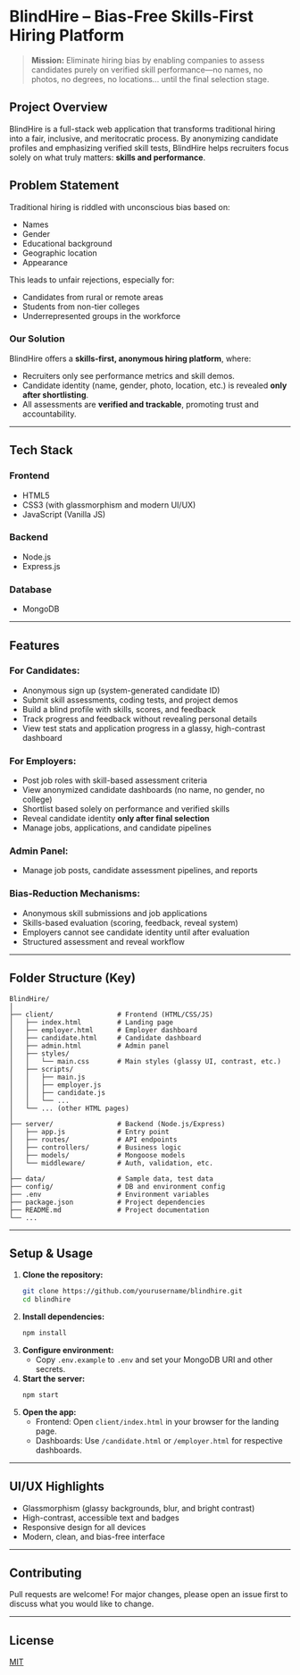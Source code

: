 # BlindHire – Bias-Free Skills-First Hiring Platform

> **Mission:** Eliminate hiring bias by enabling companies to assess candidates purely on verified skill performance—no names, no photos, no degrees, no locations… until the final selection stage.

## Project Overview

BlindHire is a full-stack web application that transforms traditional hiring into a fair, inclusive, and meritocratic process. By anonymizing candidate profiles and emphasizing verified skill tests, BlindHire helps recruiters focus solely on what truly matters: **skills and performance**.

## Problem Statement

Traditional hiring is riddled with unconscious bias based on:
- Names
- Gender
- Educational background
- Geographic location
- Appearance

This leads to unfair rejections, especially for:
- Candidates from rural or remote areas
- Students from non-tier colleges
- Underrepresented groups in the workforce

### Our Solution

BlindHire offers a **skills-first, anonymous hiring platform**, where:
- Recruiters only see performance metrics and skill demos.
- Candidate identity (name, gender, photo, location, etc.) is revealed **only after shortlisting**.
- All assessments are **verified and trackable**, promoting trust and accountability.

---

## Tech Stack

### Frontend
- HTML5
- CSS3 (with glassmorphism and modern UI/UX)
- JavaScript (Vanilla JS)

### Backend
- Node.js
- Express.js

### Database
- MongoDB

---

## Features

### For Candidates:
- Anonymous sign up (system-generated candidate ID)
- Submit skill assessments, coding tests, and project demos
- Build a blind profile with skills, scores, and feedback
- Track progress and feedback without revealing personal details
- View test stats and application progress in a glassy, high-contrast dashboard

### For Employers:
- Post job roles with skill-based assessment criteria
- View anonymized candidate dashboards (no name, no gender, no college)
- Shortlist based solely on performance and verified skills
- Reveal candidate identity **only after final selection**
- Manage jobs, applications, and candidate pipelines

### Admin Panel:
- Manage job posts, candidate assessment pipelines, and reports

### Bias-Reduction Mechanisms:
- Anonymous skill submissions and job applications
- Skills-based evaluation (scoring, feedback, reveal system)
- Employers cannot see candidate identity until after evaluation
- Structured assessment and reveal workflow

---

## Folder Structure (Key)

```
BlindHire/
│
├── client/                # Frontend (HTML/CSS/JS)
│   ├── index.html         # Landing page
│   ├── employer.html      # Employer dashboard
│   ├── candidate.html     # Candidate dashboard
│   ├── admin.html         # Admin panel
│   ├── styles/
│   │   └── main.css       # Main styles (glassy UI, contrast, etc.)
│   ├── scripts/
│   │   ├── main.js
│   │   ├── employer.js
│   │   ├── candidate.js
│   │   └── ...
│   └── ... (other HTML pages)
│
├── server/                # Backend (Node.js/Express)
│   ├── app.js             # Entry point
│   ├── routes/            # API endpoints
│   ├── controllers/       # Business logic
│   ├── models/            # Mongoose models
│   └── middleware/        # Auth, validation, etc.
│
├── data/                  # Sample data, test data
├── config/                # DB and environment config
├── .env                   # Environment variables
├── package.json           # Project dependencies
├── README.md              # Project documentation
└── ...
```

---

## Setup & Usage

1. **Clone the repository:**
   ```bash
   git clone https://github.com/yourusername/blindhire.git
   cd blindhire
   ```
2. **Install dependencies:**
   ```bash
   npm install
   ```
3. **Configure environment:**
   - Copy `.env.example` to `.env` and set your MongoDB URI and other secrets.
4. **Start the server:**
   ```bash
   npm start
   ```
5. **Open the app:**
   - Frontend: Open `client/index.html` in your browser for the landing page.
   - Dashboards: Use `/candidate.html` or `/employer.html` for respective dashboards.

---

## UI/UX Highlights
- Glassmorphism (glassy backgrounds, blur, and bright contrast)
- High-contrast, accessible text and badges
- Responsive design for all devices
- Modern, clean, and bias-free interface

---

## Contributing
Pull requests are welcome! For major changes, please open an issue first to discuss what you would like to change.

---

## License
[MIT](LICENSE)